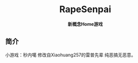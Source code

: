 
<div align="center">

# RapeSenpai
**新概念Home游戏**
</div>

## 简介
小游戏：秒内噶
修改自Xiaohuang257的雷普先辈
纯恶搞无恶意。
